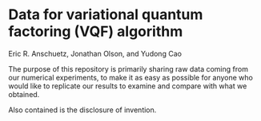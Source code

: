 # Data for variational quantum factoring (VQF) algorithm

Eric R. Anschuetz, Jonathan Olson,  and Yudong Cao

The purpose of this repository is primarily sharing raw data coming from our numerical experiments, to make it as easy as possible for anyone who would like to replicate our results to examine and compare with what we obtained.

Also contained is the disclosure of invention.
